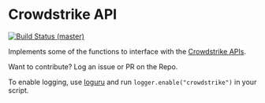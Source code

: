 # Crowdstrike API

[![Build Status (master)](https://droneio.yaleman.org/api/badges/yaleman/crowdstrike_api/status.svg)](https://droneio.yaleman.org/yaleman/crowdstrike_api)

Implements some of the functions to interface with the [Crowdstrike APIs](https://assets.falcon.crowdstrike.com/support/api/swagger.html).

Want to contribute? Log an issue or PR on the Repo.

To enable logging, use [loguru](https://github.com/Delgan/loguru) and run `logger.enable("crowdstrike")` in your script.